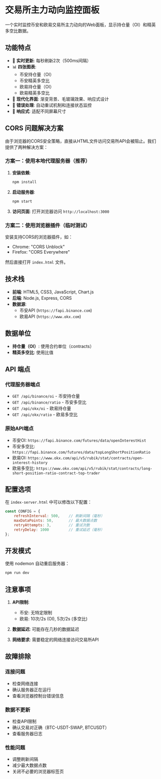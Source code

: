 # 交易所主力动向监控面板

一个实时监控币安和欧易交易所主力动向的Web面板，显示持仓量（OI）和精英多空比数据。

## 功能特点

- 🔄 **实时更新**: 每秒刷新2次（500ms间隔）
- 📊 **四张图表**:
  - 币安持仓量（OI）
  - 币安精英多空比
  - 欧易持仓量（OI）
  - 欧易精英多空比
- 🎨 **现代化界面**: 渐变背景、毛玻璃效果、响应式设计
- 🔧 **错误处理**: 自动重试机制和连接状态监控
- 📱 **响应式**: 适配不同屏幕尺寸

## CORS 问题解决方案

由于浏览器的CORS安全策略，直接从HTML文件访问交易所API会被阻止。我们提供了两种解决方案：

### 方案一：使用本地代理服务器（推荐）

1. **安装依赖**:
   ```bash
   npm install
   ```

2. **启动服务器**:
   ```bash
   npm start
   ```

3. **访问页面**:
   打开浏览器访问 `http://localhost:3000`

### 方案二：使用浏览器插件（临时测试）

安装支持CORS的浏览器插件，如：
- Chrome: "CORS Unblock"
- Firefox: "CORS Everywhere"

然后直接打开 `index.html` 文件。

## 技术栈

- **前端**: HTML5, CSS3, JavaScript, Chart.js
- **后端**: Node.js, Express, CORS
- **数据源**:
  - 币安API (`https://fapi.binance.com`)
  - 欧易API (`https://www.okx.com`)

## 数据单位

- **持仓量（OI）**: 使用合约单位（contracts）
- **精英多空比**: 使用比值

## API 端点

### 代理服务器端点
- `GET /api/binance/oi` - 币安持仓量
- `GET /api/binance/ratio` - 币安多空比
- `GET /api/okx/oi` - 欧易持仓量
- `GET /api/okx/ratio` - 欧易多空比

### 原始API端点
- 币安OI: `https://fapi.binance.com/futures/data/openInterestHist`
- 币安多空比: `https://fapi.binance.com/futures/data/topLongShortPositionRatio`
- 欧易OI: `https://www.okx.com/api/v5/rubik/stat/contracts/open-interest-history`
- 欧易多空比: `https://www.okx.com/api/v5/rubik/stat/contracts/long-short-position-ratio-contract-top-trader`

## 配置选项

在 `index-server.html` 中可以修改以下配置：

```javascript
const CONFIG = {
    refreshInterval: 500,    // 刷新间隔（毫秒）
    maxDataPoints: 50,       // 最大数据点数
    retryAttempts: 3,        // 重试次数
    retryDelay: 1000         // 重试延迟（毫秒）
};
```

## 开发模式

使用 nodemon 自动重启服务器：

```bash
npm run dev
```

## 注意事项

1. **API限制**:
   - 币安: 无特定限制
   - 欧易: 10次/2s (OI), 5次/2s (多空比)

2. **数据延迟**: 可能存在几秒的数据延迟

3. **网络要求**: 需要稳定的网络连接访问交易所API

## 故障排除

### 连接问题
- 检查网络连接
- 确认服务器正在运行
- 查看浏览器控制台错误信息

### 数据不更新
- 检查API限制
- 确认交易对正确（BTC-USDT-SWAP, BTCUSDT）
- 查看服务器日志

### 性能问题
- 调整刷新间隔
- 减少最大数据点数
- 关闭不必要的浏览器标签页